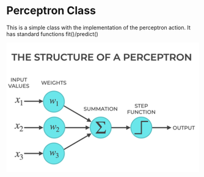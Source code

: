 # Perceptron Class

This is a simple class with the implementation of the perceptron action.
It has standard functions fit()/predict()

![Structure](./structure.png)
